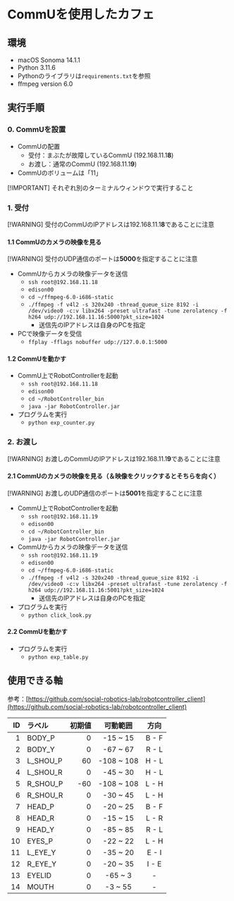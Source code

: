 # CommUを使用したカフェ

## 環境

- macOS Sonoma 14.1.1
- Python 3.11.6
- Pythonのライブラリは`requirements.txt`を参照
- ffmpeg version 6.0

## 実行手順

### 0. CommUを設置

- CommUの配置
  - 受付：まぶたが故障しているCommU (192.168.11.1**8**)
  - お渡し：通常のCommU (192.168.11.1**9**)
- CommUのボリュームは「11」

[!IMPORTANT]
それぞれ別のターミナルウィンドウで実行すること

### 1. 受付

[!WARNING]
受付のCommUのIPアドレスは192.168.11.1**8**であることに注意

#### 1.1 CommUのカメラの映像を見る

[!WARNING]
受付のUDP通信のポートは**5000**を指定することに注意

- CommUからカメラの映像データを送信
  - `ssh root@192.168.11.18`
  - `edison00`
  - `cd ~/ffmpeg-6.0-i686-static`
  - `./ffmpeg -f v4l2 -s 320x240 -thread_queue_size 8192 -i /dev/video0 -c:v libx264 -preset ultrafast -tune zerolatency -f h264 udp://192.168.11.16:5000?pkt_size=1024`
    - 送信先のIPアドレスは自身のPCを指定
- PCで映像データを受信
  - `ffplay -fflags nobuffer udp://127.0.0.1:5000`

#### 1.2 CommUを動かす

- CommU上でRobotControllerを起動
  - `ssh root@192.168.11.18`
  - `edison00`
  - `cd ~/RobotController_bin`
  - `java -jar RobotController.jar`
- プログラムを実行
  - `python exp_counter.py`

### 2. お渡し

[!WARNING]
お渡しのCommUのIPアドレスは192.168.11.1**9**であることに注意

#### 2.1 CommUのカメラの映像を見る（＆映像をクリックするとそちらを向く）

[!WARNING]
お渡しのUDP通信のポートは**5001**を指定することに注意

- CommU上でRobotControllerを起動
  - `ssh root@192.168.11.19`
  - `edison00`
  - `cd ~/RobotController_bin`
  - `java -jar RobotController.jar`
- CommUからカメラの映像データを送信
  - `ssh root@192.168.11.19`
  - `edison00`
  - `cd ~/ffmpeg-6.0-i686-static`
  - `./ffmpeg -f v4l2 -s 320x240 -thread_queue_size 8192 -i /dev/video0 -c:v libx264 -preset ultrafast -tune zerolatency -f h264 udp://192.168.11.16:5001?pkt_size=1024`
    - 送信先のIPアドレスは自身のPCを指定
- プログラムを実行
  - `python click_look.py`

#### 2.2 CommUを動かす

- プログラムを実行
  - `python exp_table.py`

## 使用できる軸

参考：[https://github.com/social-robotics-lab/robotcontroller_client](https://github.com/social-robotics-lab/robotcontroller_client)

| ID | ラベル | 初期値 | 可動範囲 | 方向 |
| ---: | :--- | ---: | :---: | :---: |
| 1 | BODY_P | 0 | -15 ~ 15 | B - F |
| 2 | BODY_Y | 0 | -67 ~ 67 | R - L |
| 3 | L_SHOU_P | 60 | -108 ~ 108 | H - L |
| 4 | L_SHOU_R | 0 | -45 ~ 30 | H - L |
| 5 | R_SHOU_P | -60 | -108 ~ 108 | L - H |
| 6 | R_SHOU_R | 0 | -30 ~ 45 | L - H |
| 7 | HEAD_P | 0 | -20 ~ 25 | B - F |
| 8 | HEAD_R | 0 | -15 ~ 15 | L - R |
| 9 | HEAD_Y | 0 | -85 ~ 85 | R - L |
| 10 | EYES_P | 0 | -22 ~ 22 | L - H |
| 11 | L_EYE_Y | 0 | -35 ~ 20 | E - I|
| 12 | R_EYE_Y | 0 | -20 ~ 35 | I - E|
| 13 | EYELID | 0 | -65 ~ 3 | - |
| 14 | MOUTH | 0 | -3 ~ 55 | - |
